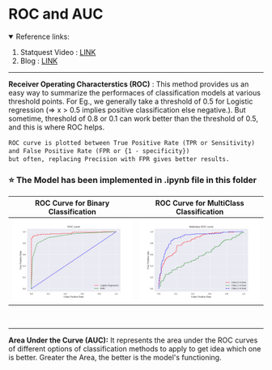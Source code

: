 # ROC and AUC

<details open>
<summary>Reference links:</summary>

1. Statquest Video : [LINK](https://www.youtube.com/watch?v=4jRBRDbJemM)
2. Blog : [LINK](https://www.analyticsvidhya.com/blog/2020/06/auc-roc-curve-machine-learning/?fbclid=IwAR3NiyvLoVEQxRCerb5A3YVU8Qtuf9fpnG5ERWGLBQsfKbpvfuccI-7DI7U)
  
</details>

<hr>

**Receiver Operating Characterstics (ROC)** : This method provides us an easy way to summarize the performaces of classification models
at various threshold points. For Eg., we generally take a threshold of 0.5 for Logistic regression 
(=> x > 0.5 implies positive classification else negative.). But sometime, threshold of 0.8 or 0.1 can work better than the threshold of 0.5, 
and this is where ROC helps.

```
ROC curve is plotted between True Positive Rate (TPR or Sensitivity) and False Positive Rate (FPR or {1 - specificity}) 
but often, replacing Precision with FPR gives better results.
```

### :star: The Model has been implemented in .ipynb file in this folder

| ROC Curve for Binary Classification | ROC Curve for MultiClass Classification |
| ------------------------------------| --------------------------------------- |
| <img src = ./ROC.png>               | <img src="./Multiclass ROC.png">

<br>
<hr>


**Area Under the Curve (AUC):** It represents the area under the ROC curves of different options of classification methods to apply to get idea which one is better.
Greater the Area, the better is the model's functioning.
